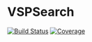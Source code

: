 # VSPSearch

[![Build Status](https://github.com/RenuSolanki/VSPSearch.jl/actions/workflows/CI.yml/badge.svg?branch=main)](https://github.com/RenuSolanki/VSPSearch.jl/actions/workflows/CI.yml?query=branch%3Amain)
[![Coverage](https://codecov.io/gh/RenuSolanki/VSPSearch.jl/branch/main/graph/badge.svg)](https://codecov.io/gh/RenuSolanki/VSPSearch.jl)



